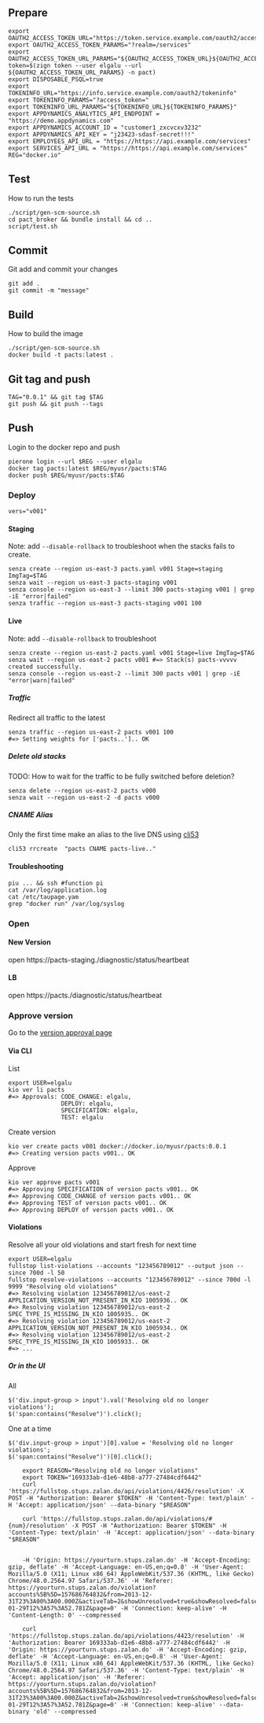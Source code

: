 ## Prepare
    export OAUTH2_ACCESS_TOKEN_URL="https://token.service.example.com/oauth2/access_token"
    export OAUTH2_ACCESS_TOKEN_PARAMS="?realm=/services"
    export OAUTH2_ACCESS_TOKEN_URL_PARAMS="${OAUTH2_ACCESS_TOKEN_URL}${OAUTH2_ACCESS_TOKEN_PARAMS}"
    token=$(zign token --user elgalu --url ${OAUTH2_ACCESS_TOKEN_URL_PARAMS} -n pact)
    export DISPOSABLE_PSQL=true
    export TOKENINFO_URL="https://info.service.example.com/oauth2/tokeninfo"
    export TOKENINFO_PARAMS="?access_token="
    export TOKENINFO_URL_PARAMS="${TOKENINFO_URL}${TOKENINFO_PARAMS}"
    export APPDYNAMICS_ANALYTICS_API_ENDPOINT = "https://demo.appdynamics.com"
    export APPDYNAMICS_ACCOUNT_ID = "customer1_zxcvcxv3232"
    export APPDYNAMICS_API_KEY = "j23423-sdasf-secret!!!"
    export EMPLOYEES_API_URL = "https://https://api.example.com/services"
    export SERVICES_API_URL = "https://https://api.example.com/services"
    REG="docker.io"

## Test
How to run the tests

    ./script/gen-scm-source.sh
    cd pact_broker && bundle install && cd ..
    script/test.sh

## Commit
Git add and commit your changes

    git add .
    git commit -m "message"

## Build
How to build the image

    ./script/gen-scm-source.sh
    docker build -t pacts:latest .

## Git tag and push

    TAG="0.0.1" && git tag $TAG
    git push && git push --tags

## Push
Login to the docker repo and push

    pierone login --url $REG --user elgalu
    docker tag pacts:latest $REG/myusr/pacts:$TAG
    docker push $REG/myusr/pacts:$TAG

### Deploy
    vers="v001"

#### Staging
Note: add `--disable-rollback` to troubleshoot when the stacks fails to create.

    senza create --region us-east-3 pacts.yaml v001 Stage=staging ImgTag=$TAG
    senza wait --region us-east-3 pacts-staging v001
    senza console --region us-east-3 --limit 300 pacts-staging v001 | grep -iE "error|failed"
    senza traffic --region us-east-3 pacts-staging v001 100

#### Live
Note: add `--disable-rollback` to troubleshoot

    senza create --region us-east-2 pacts.yaml v001 Stage=live ImgTag=$TAG
    senza wait --region us-east-2 pacts v001 #=> Stack(s) pacts-vvvvv created successfully.
    senza console --region us-east-2 --limit 300 pacts v001 | grep -iE "error|warn|failed"

##### Traffic
Redirect all traffic to the latest

    senza traffic --region us-east-2 pacts v001 100
    #=> Setting weights for ['pacts..'].. OK

##### Delete old stacks
TODO: How to wait for the traffic to be fully switched before deletion?

    senza delete --region us-east-2 pacts v000
    senza wait --region us-east-2 -d pacts v000

##### CNAME Alias
Only the first time make an alias to the live DNS using [cli53](https://github.com/barnybug/cli53)

    cli53 rrcreate  "pacts CNAME pacts-live.."

#### Troubleshooting

    piu ... && ssh #function pi
    cat /var/log/application.log
    cat /etc/taupage.yam
    grep "docker run" /var/log/syslog

### Open

#### New Version
open https://pacts-staging./diagnostic/status/heartbeat

#### LB
open https://pacts./diagnostic/status/heartbeat

### Approve version
Go to the [version approval page](https://yourturn.stups.example.org/application/detail/pacts/version/approve/v001)

#### Via CLI
List

    export USER=elgalu
    kio ver li pacts
    #=> Approvals: CODE_CHANGE: elgalu,
                   DEPLOY: elgalu,
                   SPECIFICATION: elgalu,
                   TEST: elgalu

Create version

    kio ver create pacts v001 docker://docker.io/myusr/pacts:0.0.1
    #=> Creating version pacts v001.. OK

Approve

    kio ver approve pacts v001
    #=> Approving SPECIFICATION of version pacts v001.. OK
    #=> Approving CODE_CHANGE of version pacts v001.. OK
    #=> Approving TEST of version pacts v001.. OK
    #=> Approving DEPLOY of version pacts v001.. OK

#### Violations
Resolve all your old violations and start fresh for next time

    export USER=elgalu
    fullstop list-violations --accounts "123456789012" --output json --since 700d -l 50
    fullstop resolve-violations --accounts "123456789012" --since 700d -l 9999 "Resolving old violations"
    #=> Resolving violation 123456789012/us-east-2 APPLICATION_VERSION_NOT_PRESENT_IN_KIO 1005936.. OK
    #=> Resolving violation 123456789012/us-east-2 SPEC_TYPE_IS_MISSING_IN_KIO 1005935.. OK
    #=> Resolving violation 123456789012/us-east-2 APPLICATION_VERSION_NOT_PRESENT_IN_KIO 1005934.. OK
    #=> Resolving violation 123456789012/us-east-2 SPEC_TYPE_IS_MISSING_IN_KIO 1005933.. OK
    #=> ...

##### Or in the UI
All

    $('div.input-group > input').val('Resolving old no longer violations');
    $('span:contains("Resolve")').click();

One at a time

    $('div.input-group > input')[0].value = 'Resolving old no longer violations';
    $('span:contains("Resolve")')[0].click();

		export REASON="Resolving old no longer violations"
		export TOKEN="169333ab-d1e6-48b8-a777-27484cdf6442"
		curl 'https://fullstop.stups.zalan.do/api/violations/4426/resolution' -X POST -H "Authorization: Bearer $TOKEN" -H 'Content-Type: text/plain' -H 'Accept: application/json' --data-binary "$REASON"

		curl 'https://fullstop.stups.zalan.do/api/violations/#{num}/resolution' -X POST -H "Authorization: Bearer $TOKEN" -H 'Content-Type: text/plain' -H 'Accept: application/json' --data-binary "$REASON"


		-H 'Origin: https://yourturn.stups.zalan.do' -H 'Accept-Encoding: gzip, deflate' -H 'Accept-Language: en-US,en;q=0.8' -H 'User-Agent: Mozilla/5.0 (X11; Linux x86_64) AppleWebKit/537.36 (KHTML, like Gecko) Chrome/48.0.2564.97 Safari/537.36' -H 'Referer: https://yourturn.stups.zalan.do/violation?accounts%5B%5D=157686764832&from=2013-12-31T23%3A00%3A00.000Z&activeTab=2&showUnresolved=true&showResolved=false&sortAsc=true&to=2016-01-29T12%3A57%3A52.781Z&page=0' -H 'Connection: keep-alive' -H 'Content-Length: 0' --compressed

		curl 'https://fullstop.stups.zalan.do/api/violations/4423/resolution' -H 'Authorization: Bearer 169333ab-d1e6-48b8-a777-27484cdf6442' -H 'Origin: https://yourturn.stups.zalan.do' -H 'Accept-Encoding: gzip, deflate' -H 'Accept-Language: en-US,en;q=0.8' -H 'User-Agent: Mozilla/5.0 (X11; Linux x86_64) AppleWebKit/537.36 (KHTML, like Gecko) Chrome/48.0.2564.97 Safari/537.36' -H 'Content-Type: text/plain' -H 'Accept: application/json' -H 'Referer: https://yourturn.stups.zalan.do/violation?accounts%5B%5D=157686764832&from=2013-12-31T23%3A00%3A00.000Z&activeTab=2&showUnresolved=true&showResolved=false&sortAsc=true&to=2016-01-29T12%3A57%3A52.781Z&page=0' -H 'Connection: keep-alive' --data-binary 'old' --compressed
